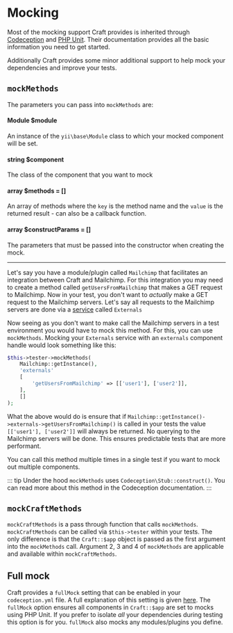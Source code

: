 # Mocking
Most of the mocking support Craft provides is inherited through
[Codeception](https://codeception.com/docs/reference/Mock) and
[PHP Unit](https://phpunit.de/manual/6.5/en/test-doubles.html).
Their documentation provides all the basic information you need to get started.

Additionally Craft provides some minor additional support to help mock your
dependencies and improve your tests.

## `mockMethods`
The parameters you can pass into `mockMethods` are:

#### **Module $module**
An instance of the `yii\base\Module` class to which your
mocked component will be set.
#### **string $component**
The class of the component that you want to mock
#### **array $methods = []**
An array of methods where the `key` is the method name
and the `value` is the returned result - can also be a callback function.
#### **array $constructParams = []**
 The parameters that must be passed into the constructor
when creating the mock.

<hr>

Let's say you have a module/plugin called `Mailchimp` that facilitates
an integration between Craft and Mailchimp. For this integration you may need
to create a method called `getUsersFromMailchimp` that makes a GET request to Mailchimp.
Now in your test, you don't want to *actually* make a GET request to the Mailchimp
servers. Let's say all requests to the Mailchimp servers are done via a
[service](../../extend/services.md)
called `Externals`

Now seeing as you don't want to make call the Mailchimp servers in a test environment
you would have to mock this method. For this, you can use `mockMethods`.
Mocking your `Externals` service with an `externals` component handle would look 
something like this:

```php
$this->tester->mockMethods(
    Mailchimp::getInstance(),
    'externals'
    [
        'getUsersFromMailchimp' => [['user1'], ['user2']],
    ],
    []
);
```

What the above would do is ensure that if
`Mailchimp::getInstance()->externals->getUsersFromMailchimp()`
is called in your tests the value `[['user1'], ['user2']]` will always be returned.
No querying to the Mailchimp servers will be done. This ensures predictable tests
that are more performant.

You can call this method multiple times in a single test if you want to mock out
multiple components.

::: tip
Under the hood `mockMethods` uses `Codeception\Stub::construct()`.  You can read more
about this method in the Codeception documentation.
:::
## `mockCraftMethods`
`mockCraftMethods` is a pass through function that calls `mockMethods`.
`mockCraftMethods` can be called via `$this->tester` within your tests.
The only difference is that the `Craft::$app` object
is passed as the first argument into the
`mockMethods` call. Argument 2, 3 and 4 of `mockMethods` are applicable and available
within `mockCraftMethods`.

## Full mock
Craft provides a `fullMock` setting that can be enabled in your `codeception.yml` file.
A full explanation of this setting is given [here](full-mock.md).
The `fullMock` option ensures all components in `Craft::$app` are set to mocks using
PHP Unit.
If you prefer to isolate *all* your dependencies during testing
this option is for you. `fullMock` also mocks any modules/plugins you define.
